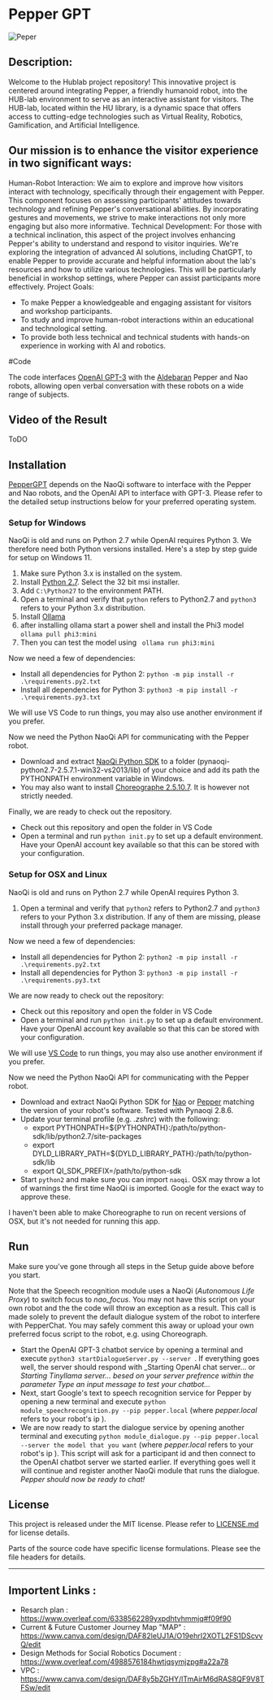 # Pepper GPT

![Peper](https://github.com/hassoonsy2/Robotics_Project/blob/main/R%20(1).jpg)


## Description:
Welcome to the Hublab project repository! This innovative project is centered around integrating Pepper, a friendly humanoid robot, into the HUB-lab environment to serve as an interactive assistant for visitors. The HUB-lab, located within the HU library, is a dynamic space that offers access to cutting-edge technologies such as Virtual Reality, Robotics, Gamification, and Artificial Intelligence.

## Our mission is to enhance the visitor experience in two significant ways:

Human-Robot Interaction: We aim to explore and improve how visitors interact with technology, specifically through their engagement with Pepper. This component focuses on assessing participants' attitudes towards technology and refining Pepper's conversational abilities. By incorporating gestures and movements, we strive to make interactions not only more engaging but also more informative.
Technical Development: For those with a technical inclination, this aspect of the project involves enhancing Pepper's ability to understand and respond to visitor inquiries. We're exploring the integration of advanced AI solutions, including ChatGPT, to enable Pepper to provide accurate and helpful information about the lab's resources and how to utilize various technologies. This will be particularly beneficial in workshop settings, where Pepper can assist participants more effectively.
Project Goals:

- To make Pepper a knowledgeable and engaging assistant for visitors and workshop participants.
- To study and improve human-robot interactions within an educational and technological setting.
- To provide both less technical and technical students with hands-on experience in working with AI and robotics.


#Code

The code interfaces [OpenAI GPT-3](https://openai.com/) with the [Aldebaran](https://www.aldebaran.com/en) Pepper and Nao robots, allowing open verbal conversation with these robots on a wide range of subjects.

## Video of the Result
ToDO

## Installation

[PepperGPT](https://github.com/hassoonsy2/PepperGPT) depends on the NaoQi software to interface with the Pepper and Nao robots, and the OpenAI API to interface with GPT-3. Please refer to the detailed setup instructions below for your preferred operating system.

### Setup for Windows

NaoQi is old and runs on Python 2.7 while OpenAI requires Python 3. We therefore need both Python versions installed. Here's a step by step guide for setup on Windows 11.

1. Make sure Python 3.x is installed on the system. 
1. Install [Python 2.7](https://www.python.org/downloads/release/python-2718/). Select the 32 bit msi installer.
1. Add ```C:\Python27``` to the environment PATH.
1. Open a terminal and verify that ```python``` refers to Python2.7 and ```python3``` refers to your Python 3.x distribution.
2. Install [Ollama](https://ollama.com/download)
3. after installing ollama start a power shell and install the Phi3 model  ```ollama pull phi3:mini ```
4. Then you can test the model using ``` ollama run phi3:mini```

Now we need a few of dependencies:

* Install all dependencies for Python 2: ```python -m pip install -r .\requirements.py2.txt```
* Install all dependencies for Python 3: ```python3 -m pip install -r .\requirements.py3.txt```

We will use VS Code to run things, you may also use another environment if you prefer. 

Now we need the Python NaoQi API for communicating with the Pepper robot. 

* Download and extract [NaoQi Python SDK](https://www.softbankrobotics.com/emea/en/support/pepper-naoqi-2-9/downloads-softwares/former-versions?os=45&category=108) to a folder (pynaoqi-python2.7-2.5.7.1-win32-vs2013/lib) of your choice and add its path the PYTHONPATH environment variable in Windows. 
* You may also want to install [Choreographe 2.5.10.7](https://www.softbankrobotics.com/emea/en/support/pepper-naoqi-2-9/downloads-softwares/former-versions?os=45&category=108). It is however not strictly needed. 

Finally, we are ready to check out the repository. 

* Check out this repository and open the folder in VS Code
* Open a terminal and run ```python init.py``` to set up a default environment. Have your OpenAI account key available so that this can be stored with your configuration. 

### Setup for OSX and Linux

NaoQi is old and runs on Python 2.7 while OpenAI requires Python 3. 

1. Open a terminal and verify that ```python2``` refers to Python2.7 and ```python3``` refers to your Python 3.x distribution. If any of them are missing, please install through your preferred package manager.  

Now we need a few of dependencies:

* Install all dependencies for Python 2: ```python2 -m pip install -r .\requirements.py2.txt```
* Install all dependencies for Python 3: ```python3 -m pip install -r .\requirements.py3.txt```

We are now ready to check out the repository:

* Check out this repository and open the folder in VS Code
* Open a terminal and run ```python init.py``` to set up a default environment. Have your OpenAI account key available so that this can be stored with your configuration. 

We will use [VS Code](https://code.visualstudio.com/) to run things, you may also use another environment if you prefer. 

Now we need the Python NaoQi API for communicating with the Pepper robot. 

* Download and extract NaoQi Python SDK for [Nao](https://www.softbankrobotics.com/emea/en/support/nao-6/downloads-softwares) or [Pepper](https://www.softbankrobotics.com/emea/en/support/pepper-naoqi-2-9/downloads-softwares/former-versions?os=45&category=108) matching the version of your robot's software. Tested with Pynaoqi 2.8.6.
* Update your terminal profile (e.g. *.zshrc*) with the following:
    * export PYTHONPATH=${PYTHONPATH}:/path/to/python-sdk/lib/python2.7/site-packages
    * export DYLD_LIBRARY_PATH=${DYLD_LIBRARY_PATH}:/path/to/python-sdk/lib
    * export QI_SDK_PREFIX=/path/to/python-sdk
* Start ```python2``` and make sure you can import ```naoqi```. OSX may throw a lot of warnings the first time NaoQi is imported. Google for the exact way to approve these. 

I haven't been able to make Choreographe to run on recent versions of OSX, but it's not needed for running this app. 

## Run
Make sure you've gone through all steps in the Setup guide above before you start. 

Note that the Speech recognition module uses a NaoQi (*Autonomous Life Proxy*) to switch focus to *nao_focus*. You may not have this script on your own robot and the the code will throw an exception as a result. This call is made solely to prevent the default dialogue system of the robot to interfere with PepperChat. You may safely comment this away or upload your own preferred focus script to the robot, e.g. using Choreograph. 

* Start the OpenAI GPT-3 chatbot service by opening a terminal and execute ```python3 startDialogueServer.py --server ```. If everything goes well, the server should respond with _Starting OpenAI chat server... or  _Starting Tinyllama server... besed on your server prefrence within the parameter
Type an input message to test your chatbot..._
* Next, start Google's text to speech recognition service for Pepper by opening a new terminal and execute ```python module_speechrecognition.py --pip pepper.local``` (where _pepper.local_ refers to your robot's ip ).
* We are now ready to start the dialogue service by opening another terminal and executing ```python module_dialogue.py --pip pepper.local  --server the model that you want``` (where _pepper.local_ refers to your robot's ip ). This script will ask for a participant id and then connect to the OpenAI chatbot server we started earlier. If everything goes well it will continue and register another NaoQi module that runs the dialogue. _Pepper should now be ready to chat!_

## License

This project is released under the MIT license. Please refer to [LICENSE.md](LICENSE.md) for license details.

Parts of the source code have specific license formulations. Please see the file headers for details.

--------------------------------------------
## Importent Links :

- Resarch plan  : https://www.overleaf.com/6338562289yxpdhtvhmmjq#f09f90
- Current \& Future Customer Journey Map "MAP" : https://www.canva.com/design/DAF82leUJ1A/O19ehrI2XOTL2FS1DScvvQ/edit
- Design Methods for Social Robotics Document : https://www.overleaf.com/4988576184hwtjqsymjzpg#a22a78
- VPC : https://www.canva.com/design/DAF8y5bZGHY/lTmAirM6dRAS8QF9V8TFSw/edit


